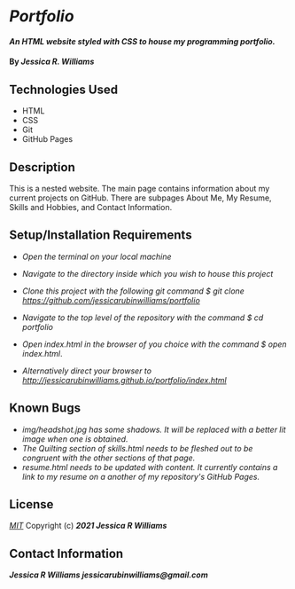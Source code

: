 # _Portfolio_

#### _An HTML website styled with CSS to house my programming portfolio._

#### By _**Jessica R. Williams**_

## Technologies Used

* HTML
* CSS
* Git
* GitHub Pages

## Description

This is a nested website. The main page contains information about my current projects on GitHub. There are subpages About Me, My Resume, Skills and Hobbies, and Contact Information. 

## Setup/Installation Requirements

* _Open the terminal on your local machine_
* _Navigate to the directory inside which you wish to house this project_
* _Clone this project with the following git command $ git clone https://github.com/jessicarubinwilliams/portfolio_
* _Navigate to the top level of the repository with the command $ cd portfolio_
* _Open index.html in the browser of you choice with the command $ open index.html_.

* _Alternatively direct your browser to http://jessicarubinwilliams.github.io/portfolio/index.html_

## Known Bugs

* _img/headshot.jpg has some shadows. It will be replaced with a better lit image when one is obtained._
* _The Quilting section of skills.html needs to be fleshed out to be congruent with the other sections of that page._
* _resume.html needs to be updated with content. It currently contains a link to my resume on a another of my repository's GitHub Pages._

## License
*[MIT](https://choosealicense.com/licenses/mit/)*
Copyright (c) **_2021 Jessica R Williams_**
## Contact Information
**_Jessica R Williams jessicarubinwilliams@gmail.com_**
